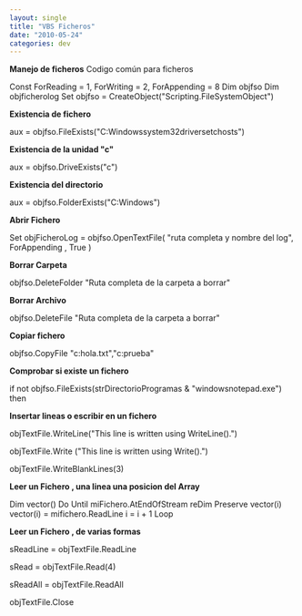 ```yaml
---
layout: single
title: "VBS Ficheros"
date: "2010-05-24"
categories: dev
---
```


**Manejo de ficheros** Codigo común para ficheros

Const ForReading = 1, ForWriting = 2, ForAppending = 8
Dim objfso
Dim objficherolog
Set objfso = CreateObject("Scripting.FileSystemObject")

**Existencia de fichero**

aux =  objfso.FileExists("C:Windowssystem32driversetchosts")

**Existencia de la unidad "c"**

aux = objfso.DriveExists("c")

**Existencia del directorio**

aux = objfso.FolderExists("C:Windows")

**Abrir Fichero**

Set objFicheroLog = objfso.OpenTextFile( "ruta completa y nombre del  log", ForAppending , True )

**Borrar Carpeta**

objfso.DeleteFolder "Ruta completa de la carpeta a borrar"

**Borrar Archivo**

objfso.DeleteFile "Ruta completa de la carpeta a borrar"

**Copiar fichero**

objfso.CopyFile "c:hola.txt","c:prueba"

**Comprobar si existe un fichero**

if not objfso.FileExists(strDirectorioProgramas &  "windowsnotepad.exe") then

**Insertar lineas o escribir en un fichero**

objTextFile.WriteLine("This line is written using WriteLine().")

objTextFile.Write ("This line is written using Write().")

objTextFile.WriteBlankLines(3)

**Leer un Fichero , una linea una posicion del Array**

Dim vector()
Do Until miFichero.AtEndOfStream
reDim Preserve vector(i)
vector(i) = mifichero.ReadLine
i = i + 1
Loop

**Leer un Fichero , de varias formas**

sReadLine = objTextFile.ReadLine

sRead = objTextFile.Read(4)

sReadAll = objTextFile.ReadAll

objTextFile.Close
